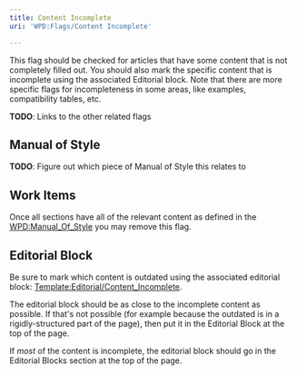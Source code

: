 ```yaml
---
title: Content Incomplete
uri: 'WPD:Flags/Content Incomplete'

---
```

This flag should be checked for articles that have some content that is not completely filled out. You should also mark the specific content that is incomplete using the associated Editorial block. Note that there are more specific flags for incompleteness in some areas, like examples, compatibility tables, etc.

**TODO**: Links to the other related flags

## Manual of Style

**TODO**: Figure out which piece of Manual of Style this relates to

## Work Items

Once all sections have all of the relevant content as defined in the [WPD:Manual\_Of\_Style](/WPD:Manual_Of_Style) you may remove this flag.

## Editorial Block

Be sure to mark which content is outdated using the associated editorial block: [Template:Editorial/Content\_Incomplete](/Template:Editorial/Content_Incomplete).

The editorial block should be as close to the incomplete content as possible. If that's not possible (for example because the outdated is in a rigidly-structured part of the page), then put it in the Editorial Block at the top of the page.

If *most* of the content is incomplete, the editorial block should go in the Editorial Blocks section at the top of the page.
